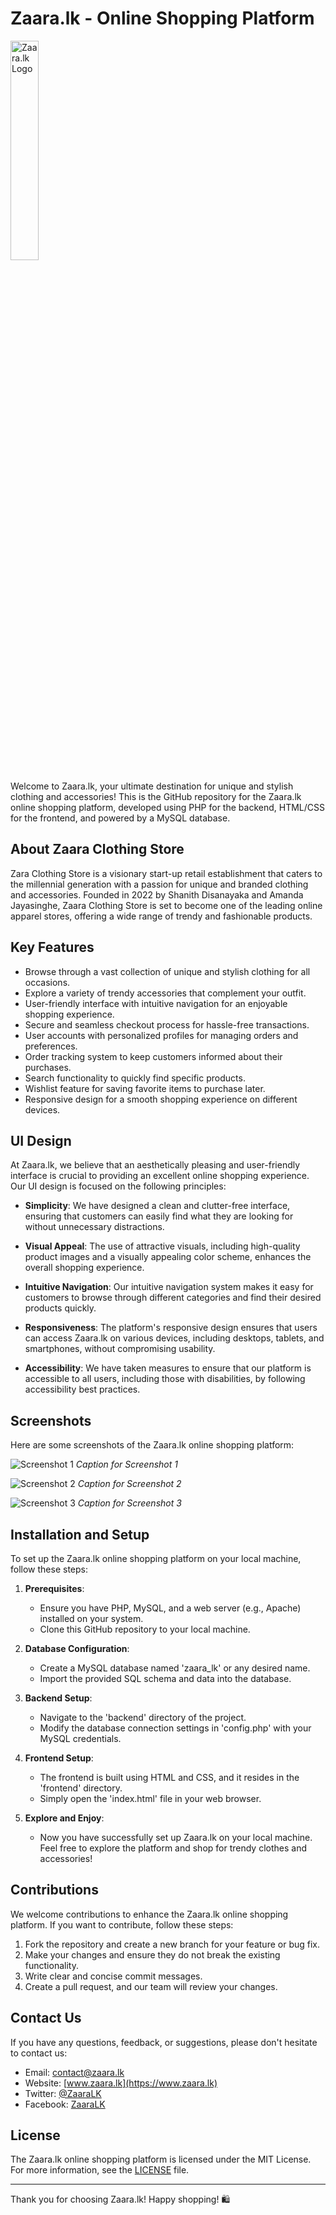 # Zaara.lk - Online Shopping Platform

<img src="https://github.com/BK-KAVIYA/Zaara.lk/blob/main/PHOTO/logo/zara.png" alt="Zaara.lk Logo" style="width: 30%;">

Welcome to Zaara.lk, your ultimate destination for unique and stylish clothing and accessories! This is the GitHub repository for the Zaara.lk online shopping platform, developed using PHP for the backend, HTML/CSS for the frontend, and powered by a MySQL database.

## About Zaara Clothing Store

Zara Clothing Store is a visionary start-up retail establishment that caters to the millennial generation with a passion for unique and branded clothing and accessories. Founded in 2022 by Shanith Disanayaka and Amanda Jayasinghe, Zaara Clothing Store is set to become one of the leading online apparel stores, offering a wide range of trendy and fashionable products.

## Key Features

- Browse through a vast collection of unique and stylish clothing for all occasions.
- Explore a variety of trendy accessories that complement your outfit.
- User-friendly interface with intuitive navigation for an enjoyable shopping experience.
- Secure and seamless checkout process for hassle-free transactions.
- User accounts with personalized profiles for managing orders and preferences.
- Order tracking system to keep customers informed about their purchases.
- Search functionality to quickly find specific products.
- Wishlist feature for saving favorite items to purchase later.
- Responsive design for a smooth shopping experience on different devices.

## UI Design

At Zaara.lk, we believe that an aesthetically pleasing and user-friendly interface is crucial to providing an excellent online shopping experience. Our UI design is focused on the following principles:

- **Simplicity**: We have designed a clean and clutter-free interface, ensuring that customers can easily find what they are looking for without unnecessary distractions.

- **Visual Appeal**: The use of attractive visuals, including high-quality product images and a visually appealing color scheme, enhances the overall shopping experience.

- **Intuitive Navigation**: Our intuitive navigation system makes it easy for customers to browse through different categories and find their desired products quickly.

- **Responsiveness**: The platform's responsive design ensures that users can access Zaara.lk on various devices, including desktops, tablets, and smartphones, without compromising usability.

- **Accessibility**: We have taken measures to ensure that our platform is accessible to all users, including those with disabilities, by following accessibility best practices.

## Screenshots

Here are some screenshots of the Zaara.lk online shopping platform:

![Screenshot 1](https://example.com/path-to-screenshot-1.png)
*Caption for Screenshot 1*

![Screenshot 2](https://example.com/path-to-screenshot-2.png)
*Caption for Screenshot 2*

![Screenshot 3](https://example.com/path-to-screenshot-3.png)
*Caption for Screenshot 3* 

## Installation and Setup

To set up the Zaara.lk online shopping platform on your local machine, follow these steps:

1. **Prerequisites**:
   - Ensure you have PHP, MySQL, and a web server (e.g., Apache) installed on your system.
   - Clone this GitHub repository to your local machine.

2. **Database Configuration**:
   - Create a MySQL database named 'zaara_lk' or any desired name.
   - Import the provided SQL schema and data into the database.

3. **Backend Setup**:
   - Navigate to the 'backend' directory of the project.
   - Modify the database connection settings in 'config.php' with your MySQL credentials.

4. **Frontend Setup**:
   - The frontend is built using HTML and CSS, and it resides in the 'frontend' directory.
   - Simply open the 'index.html' file in your web browser.

5. **Explore and Enjoy**:
   - Now you have successfully set up Zaara.lk on your local machine. Feel free to explore the platform and shop for trendy clothes and accessories!

## Contributions

We welcome contributions to enhance the Zaara.lk online shopping platform. If you want to contribute, follow these steps:

1. Fork the repository and create a new branch for your feature or bug fix.
2. Make your changes and ensure they do not break the existing functionality.
3. Write clear and concise commit messages.
4. Create a pull request, and our team will review your changes.

## Contact Us

If you have any questions, feedback, or suggestions, please don't hesitate to contact us:

- Email: contact@zaara.lk
- Website: [www.zaara.lk](https://www.zaara.lk)
- Twitter: [@ZaaraLK](https://twitter.com/ZaaraLK)
- Facebook: [ZaaraLK](https://www.facebook.com/ZaaraLK)

## License

The Zaara.lk online shopping platform is licensed under the MIT License. For more information, see the [LICENSE](LICENSE) file.

---

Thank you for choosing Zaara.lk! Happy shopping! 🛍️
